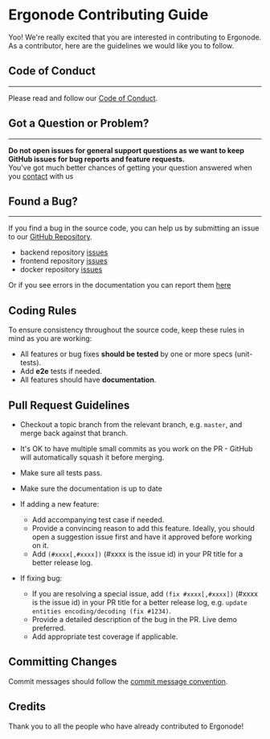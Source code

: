 # Ergonode Contributing Guide

Yoo! We're really excited that you are interested in contributing to Ergonode. <br>
As a contributor, here are the guidelines we would like you to follow.

## Code of Conduct
---
Please read and follow our [Code of Conduct][coc].


## Got a Question or Problem?
---

**Do not open issues for general support questions as we want to keep GitHub issues for bug reports and feature requests.**<br>
You've got much better chances of getting your question answered when you [contact][contact] with us

## Found a Bug?
---

If you find a bug in the source code, you can help us by submitting an issue to our [GitHub Repository][github].

- backend repository [issues][be-submit-issue]
- frontend repository [issues][fe-submit-issue]
- docker repository [issues][do-submit-issue]

Or if you see errors in the documentation you can report them [here][doc-submit-issue]

## Coding Rules

To ensure consistency throughout the source code, keep these rules in mind as you are working:

* All features or bug fixes **should be tested** by one or more specs (unit-tests).
* Add **e2e** tests if needed.
* All features should have **documentation**.

## Pull Request Guidelines

- Checkout a topic branch from the relevant branch, e.g. `master`, and merge back against that branch.

- It's OK to have multiple small commits as you work on the PR - GitHub will automatically squash it before merging.

- Make sure all tests pass.

- Make sure the documentation is up to date

- If adding a new feature:
  - Add accompanying test case if needed.
  - Provide a convincing reason to add this feature. Ideally, you should open a suggestion issue first and have it approved before working on it.
  - Add `(#xxxx[,#xxxx])` (#xxxx is the issue id) in your PR title for a better release log.

- If fixing bug:
  - If you are resolving a special issue, add `(fix #xxxx[,#xxxx])` (#xxxx is the issue id) in your PR title for a better release log, e.g. `update entities encoding/decoding (fix #1234)`.
  - Provide a detailed description of the bug in the PR. Live demo preferred.
  - Add appropriate test coverage if applicable.

## Committing Changes

Commit messages should follow the [commit message convention][cc].

## Credits

Thank you to all the people who have already contributed to Ergonode!

[coc]: community/code_of_conduct.md
[cc]: community/commit_convention.md
[github]: https://github.com/ergonode
[be-submit-issue]: https://github.com/ergonode/backend/issues
[fe-submit-issue]: https://github.com/ergonode/frontend/issues
[do-submit-issue]: https://github.com/ergonode/docker/issues
[doc-submit-issue]: https://github.com/ergonode/docs/issues
[contact]: contact
